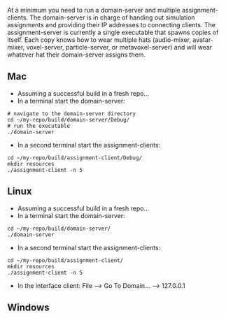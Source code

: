 At a minimum you need to run a domain-server and multiple assignment-clients.  The domain-server is in charge of handing out simulation assignments and providing their IP addresses to connecting clients.  The assignment-server is currently a single executable that spawns copies of itself.  Each copy knows how to wear multiple hats (audio-mixer, avatar-mixer, voxel-server, particle-server, or metavoxel-server) and will wear whatever hat their domain-server assigns them.

## Mac
* Assuming a successful build in a fresh repo...
* In a terminal start the domain-server:
```
# navigate to the domain-server directory
cd ~/my-repo/build/domain-server/Debug/
# run the executable
./domain-server
```
* In a second terminal start the assignment-clients:
```
cd ~/my-repo/build/assignment-client/Debug/
mkdir resources
./assignment-client -n 5
```
## Linux
* Assuming a successful build in a fresh repo...
* In a terminal start the domain-server:
```
cd ~/my-repo/build/domain-server/
./domain-server
```
* In a second terminal start the assignment-clients:
```
cd ~/my-repo/build/assignment-client/
mkdir resources
./assignment-client -n 5
```
* In the interface client: File --> Go To Domain... --> 127.0.0.1

## Windows